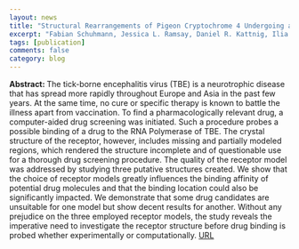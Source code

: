```yaml
---
layout: news
title: "Structural Rearrangements of Pigeon Cryptochrome 4 Undergoing a Complete Redox Cycle"
excerpt: "Fabian Schuhmann, Jessica L. Ramsay, Daniel R. Kattnig, Ilia A. Solov'yov, Journal of Physical Chemistry B, 128, 3844-3855, (2024)"
tags: [publication]
comments: false
category: blog
---
```


<b>Abstract: </b>
The tick-borne encephalitis virus (TBE) is a neurotrophic disease that has spread more rapidly throughout Europe and Asia in the past few years. At the same time, no cure or specific therapy is known to battle the illness apart from vaccination. To find a pharmacologically relevant drug, a computer-aided drug screening was initiated. Such a procedure probes a possible binding of a drug to the RNA Polymerase of TBE. The crystal structure of the receptor, however, includes missing and partially modeled regions, which rendered the structure incomplete and of questionable use for a thorough drug screening procedure. The quality of the receptor model was addressed by studying three putative structures created. We show that the choice of receptor models greatly influences the binding affinity of potential drug molecules and that the binding location could also be significantly impacted. We demonstrate that some drug candidates are unsuitable for one model but show decent results for another. Without any prejudice on the three employed receptor models, the study reveals the imperative need to investigate the receptor structure before drug binding is probed whether experimentally or computationally.
<a href="https://link.springer.com/article/10.1007/s11030-024-10850-8">URL</a>


